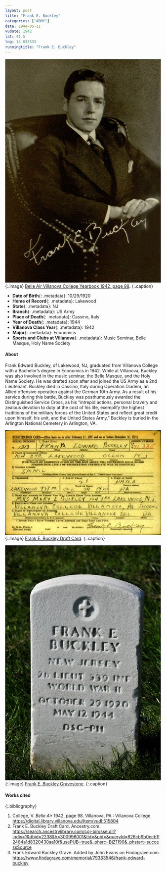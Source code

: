 ```yaml
---
layout: post
title: "Frank E. Buckley"
categories: ["ARMY"]
date: 1944-05-11
vudate: 1942
lat: 41.5
lng: 13.833333
runningtitle: "Frank E. Buckley"
---
```


![Frank E. Buckley](images/Buckley1.jpg)
   {:.image}
[Belle Air Villanova College Yearbook 1942, page 98](https://digital.library.villanova.edu/Item/vudl:515804).
   {:.caption}

* **Date of Birth**{: .metadata}: 10/29/1920
* **Home of Record**{: .metadata}: Lakewood
* **State**{: .metadata}: NJ
* **Branch**{: .metadata}: US Army
* **Place of Death**{: .metadata}: Cassino, Italy
* **Year of Death**{: .metadata}: 1944
* **Villanova Class Year**{: .metadata}: 1942
* **Major**{: .metadata}: Economics
* **Sports and Clubs at Villanova**{: .metadata}: Music Seminar, Belle Masque, Holy Name Society

#### About

Frank Edward Buckley, of Lakewood, NJ, graduated from Villanova College with a Bachelor’s degree in Economics in 1942. While at Villanova, Buckley was also involved in the music seminar, the Belle Masque, and the Holy Name Society. He was drafted soon after and joined the US Army as a 2nd Lieutenant. Buckley died in Cassino, Italy during Operation Diadem, an Allied offensive operation against the German 10th Army. As a result of his service during this battle, Buckley was posthumously awarded the Distinguished Service Cross, as his “intrepid actions, personal bravery and zealous devotion to duty at the cost of his life, exemplify the highest traditions of the military forces of the United States and reflect great credit upon himself, his unit, and the United States Army.” Buckley is buried in the Arlington National Cemetery in Arlington, VA.


![Frank E. Buckley Draft Card](images/Buckley2.jpg)
   {:.image}
[Frank E. Buckley Draft Card](https://search.ancestrylibrary.com/cgi-bin/sse.dll?indiv=1&dbid=2238&h=300998001&tid=&pid=&queryId=626cb9b0ecb1f2484a1d8320430aa10f&usePUB=true&_phsrc=BjZ1190&_phstart=successSource).
   {:.caption}

![Frank E. Buckley Gravestone](images/Buckley3.jpg)
   {:.image}
[Frank E. Buckley Gravestone](https://www.findagrave.com/memorial/79383546/frank-edward-buckley).
   {:.caption}

#### Works cited

{:.bibliography}
1. College, V. _Belle Air_ 1942, page 98. Villanova, PA : Villanova College. <https://digital.library.villanova.edu/Item/vudl:515804>
2. Frank E. Buckley Draft Card. Ancestry.com. <https://search.ancestrylibrary.com/cgi-bin/sse.dll?indiv=1&dbid=2238&h=300998001&tid=&pid=&queryId=626cb9b0ecb1f2484a1d8320430aa10f&usePUB=true&_phsrc=BjZ1190&_phstart=successSource>
3. Frank Edward Buckley Grave. Added by John Evans on Findagrave.com. <https://www.findagrave.com/memorial/79383546/frank-edward-buckley>
